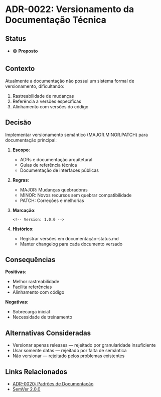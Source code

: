 # ADR-0022: Versionamento da Documentação Técnica

## Status

- 🟢 **Proposto**

## Contexto

Atualmente a documentação não possui um sistema formal de versionamento, dificultando:
1. Rastreabilidade de mudanças
2. Referência a versões específicas
3. Alinhamento com versões do código

## Decisão

Implementar versionamento semântico (MAJOR.MINOR.PATCH) para documentação principal:

1. **Escopo**:
   - ADRs e documentação arquitetural
   - Guias de referência técnica
   - Documentação de interfaces públicas

2. **Regras**:
   - MAJOR: Mudanças quebradoras
   - MINOR: Novos recursos sem quebrar compatibilidade  
   - PATCH: Correções e melhorias

3. **Marcação**:
   ```
   <!-- Version: 1.0.0 -->
   ```

4. **Histórico**:
   - Registrar versões em documentação-status.md
   - Manter changelog para cada documento versado

## Consequências

**Positivas**:
- Melhor rastreabilidade
- Facilita referências
- Alinhamento com código

**Negativas**:
- Sobrecarga inicial
- Necessidade de treinamento

## Alternativas Consideradas

- Versionar apenas releases — rejeitado por granularidade insuficiente
- Usar somente datas — rejeitado por falta de semântica
- Não versionar — rejeitado pelos problemas existentes

## Links Relacionados

- [ADR-0020: Padrões de Documentação](./adr-0020.md)
- [SemVer 2.0.0](https://semver.org/)